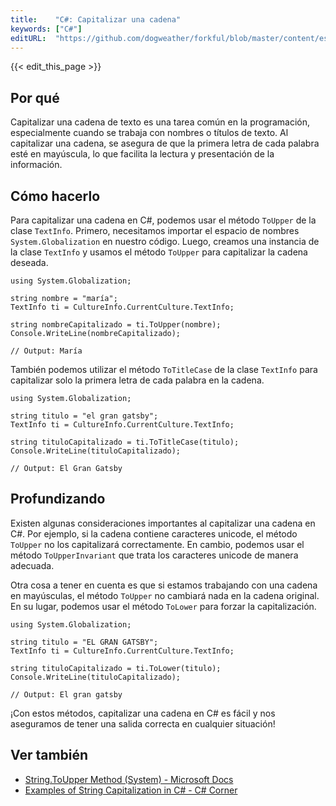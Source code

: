 ```yaml
---
title:    "C#: Capitalizar una cadena"
keywords: ["C#"]
editURL:  "https://github.com/dogweather/forkful/blob/master/content/es/c-sharp/capitalizing-a-string.md"
---
```


{{< edit_this_page >}}

## Por qué

Capitalizar una cadena de texto es una tarea común en la programación, especialmente cuando se trabaja con nombres o títulos de texto. Al capitalizar una cadena, se asegura de que la primera letra de cada palabra esté en mayúscula, lo que facilita la lectura y presentación de la información.

## Cómo hacerlo

Para capitalizar una cadena en C#, podemos usar el método `ToUpper` de la clase `TextInfo`. Primero, necesitamos importar el espacio de nombres `System.Globalization` en nuestro código. Luego, creamos una instancia de la clase `TextInfo` y usamos el método `ToUpper` para capitalizar la cadena deseada.

```
using System.Globalization;

string nombre = "maría";
TextInfo ti = CultureInfo.CurrentCulture.TextInfo;

string nombreCapitalizado = ti.ToUpper(nombre);
Console.WriteLine(nombreCapitalizado);

// Output: María
```

También podemos utilizar el método `ToTitleCase` de la clase `TextInfo` para capitalizar solo la primera letra de cada palabra en la cadena.

```
using System.Globalization;

string titulo = "el gran gatsby";
TextInfo ti = CultureInfo.CurrentCulture.TextInfo;

string tituloCapitalizado = ti.ToTitleCase(titulo);
Console.WriteLine(tituloCapitalizado);

// Output: El Gran Gatsby
```

## Profundizando

Existen algunas consideraciones importantes al capitalizar una cadena en C#. Por ejemplo, si la cadena contiene caracteres unicode, el método `ToUpper` no los capitalizará correctamente. En cambio, podemos usar el método `ToUpperInvariant` que trata los caracteres unicode de manera adecuada.

Otra cosa a tener en cuenta es que si estamos trabajando con una cadena en mayúsculas, el método `ToUpper` no cambiará nada en la cadena original. En su lugar, podemos usar el método `ToLower` para forzar la capitalización.

```
using System.Globalization;

string titulo = "EL GRAN GATSBY";
TextInfo ti = CultureInfo.CurrentCulture.TextInfo;

string tituloCapitalizado = ti.ToLower(titulo);
Console.WriteLine(tituloCapitalizado);

// Output: El gran gatsby
```

¡Con estos métodos, capitalizar una cadena en C# es fácil y nos aseguramos de tener una salida correcta en cualquier situación!

## Ver también

- [String.ToUpper Method (System) - Microsoft Docs](https://docs.microsoft.com/en-us/dotnet/api/system.string.toupper?view=netcore-3.1)
- [Examples of String Capitalization in C# - C# Corner](https://www.c-sharpcorner.com/article/string-capitalization-in-C-Sharp/)